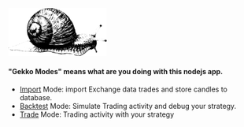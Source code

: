 <img src="https://github.com/universalbit-dev/gekko-m4/blob/master/images/snail.png" width="200" />

#### "Gekko Modes" means what are you doing with this nodejs app. 

* [Import](https://github.com/universalbit-dev/gekko-m4/blob/master/docs/mode/import/import.md) Mode: import Exchange data trades and store candles to database.
* [Backtest](https://github.com/universalbit-dev/gekko-m4/blob/master/docs/mode/backtest/backtest.md) Mode: Simulate Trading activity and debug your strategy.
* [Trade](https://github.com/universalbit-dev/gekko-m4-globular-cluster/blob/master/ecosystem/trade/trade_noop.js) Mode: Trading activity with your strategy
